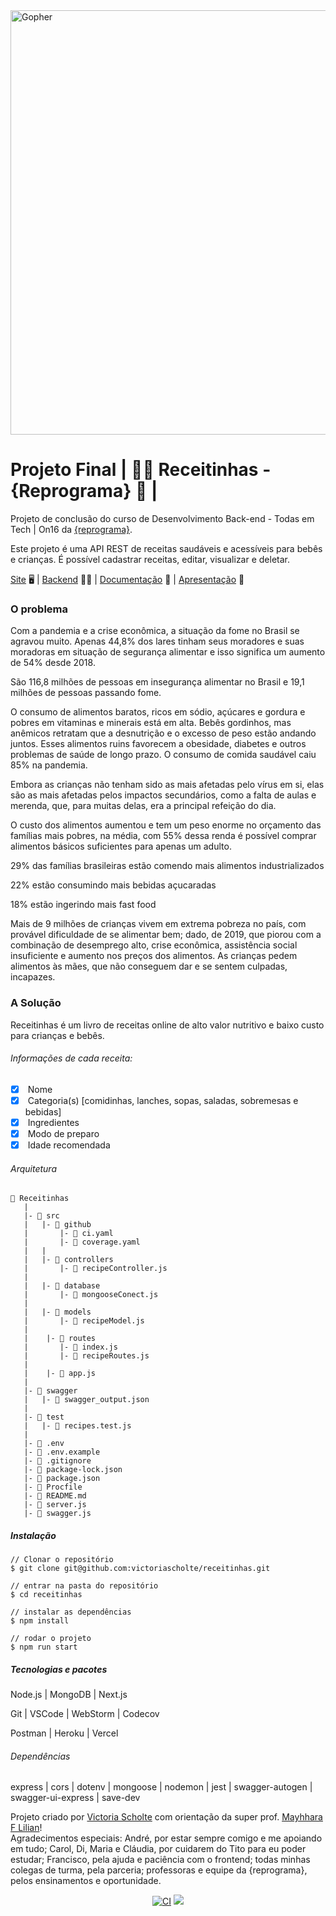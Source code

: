 <img title="" src="https://user-images.githubusercontent.com/19174364/181839343-25731cf9-9732-467b-9dbc-aa6b54d46b2f.png" alt="Gopher" width="679"> 

# <b> Projeto Final | :cook: Receitinhas - {Reprograma} </b> :purple_heart: |

Projeto de conclusão do curso de Desenvolvimento Back-end - Todas em Tech \| On16 da [{reprograma}](https://www.reprograma.com.br/).

Este projeto é uma API REST de receitas saudáveis e acessíveis para bebês e crianças. É possível cadastrar receitas, editar, visualizar e deletar.

[Site](https://receitinhas-front.vercel.app) :desktop_computer: | [Backend](https://receitinhas.herokuapp.com/) :woman_technologist: | [Documentação](https://receitinhas.herokuapp.com/documentation) :page_facing_up: | [Apresentação](https://www.canva.com/design/DAFHPmLcpBM/Z6szgo6-SYJX6wCwxO3pew/view?utm_content=DAFHPmLcpBM&utm_campaign=designshare&utm_medium=link&utm_source=publishpresent) :art:

### O problema

Com a pandemia e a crise econômica, a situação da fome no Brasil se agravou muito. Apenas 44,8% dos lares tinham seus moradores e suas moradoras em situação de segurança alimentar e isso significa um aumento de 54% desde 2018.

São 116,8 milhões de pessoas em insegurança alimentar no Brasil e 19,1 milhões de pessoas passando fome.

O consumo de alimentos baratos, ricos em sódio, açúcares e gordura e pobres em vitaminas e minerais está em alta. Bebês gordinhos, mas anêmicos retratam que a desnutrição e o excesso de peso estão andando juntos. Esses alimentos ruins favorecem a obesidade, diabetes e outros problemas de saúde de longo prazo. O consumo de comida saudável caiu 85% na pandemia.

Embora as crianças não tenham sido as mais afetadas pelo vírus em si, elas são as mais afetadas pelos impactos secundários, como a falta de aulas e merenda, que, para muitas delas, era a principal refeição do dia.

O custo dos alimentos aumentou e tem um peso enorme no orçamento das famílias mais pobres, na média, com 55% dessa renda é possível comprar alimentos básicos suficientes para apenas um adulto.

29% das famílias brasileiras estão comendo mais alimentos industrializados

22% estão consumindo mais bebidas açucaradas

18% estão ingerindo mais fast food

Mais de 9 milhões de crianças vivem em extrema pobreza no país, com provável dificuldade de se alimentar bem; dado, de 2019, que piorou com a combinação de desemprego alto, crise econômica, assistência social insuficiente e aumento nos preços dos alimentos. As crianças pedem alimentos às mães, que não conseguem dar e se sentem culpadas, incapazes.

### A Solução

Receitinhas é um livro de receitas online de alto valor nutritivo e baixo custo para crianças e bebês.

###### Informações de cada receita:

- [x]  Nome
- [x]  Categoria(s) [comidinhas, lanches, sopas, saladas, sobremesas e bebidas]
- [x]  Ingredientes
- [x]  Modo de preparo
- [x]  Idade recomendada

###### Arquitetura

```
📁 Receitinhas
   |
   |- 📁 src
   |   |- 📁 github
   |       |- 📑 ci.yaml
   |       |- 📑 coverage.yaml
   |   |
   |   |- 📁 controllers
   |       |- 📑 recipeController.js
   |
   |   |- 📁 database
   |       |- 📑 mongooseConect.js
   |
   |   |- 📁 models
   |       |- 📑 recipeModel.js
   |
   |    |- 📁 routes
   |       |- 📑 index.js
   |       |- 📑 recipeRoutes.js
   |
   |    |- 📑 app.js
   |
   |- 📁 swagger
   |   |- 📑 swagger_output.json
   |
   |- 📁 test
   |   |- 📑 recipes.test.js
   |
   |- 📑 .env
   |- 📑 .env.example
   |- 📑 .gitignore
   |- 📑 package-lock.json
   |- 📑 package.json
   |- 📑 Procfile
   |- 📑 README.md
   |- 📑 server.js
   |- 📑 swagger.js 
```

##### Instalação

```
// Clonar o repositório
$ git clone git@github.com:victoriascholte/receitinhas.git

// entrar na pasta do repositório
$ cd receitinhas

// instalar as dependências
$ npm install

// rodar o projeto
$ npm run start 
```

##### Tecnologias e pacotes

Node.js | MongoDB | Next.js

Git | VSCode | WebStorm | Codecov

Postman | Heroku | Vercel

###### Dependências

express | cors | dotenv | mongoose | nodemon | jest | swagger-autogen | swagger-ui-express | save-dev

Projeto criado por [Victoria Scholte](https://github.com/victoriascholte) com orientação da super prof. [Mayhhara F Lilian](https://github.com/mflilian)!  
Agradecimentos especiais: André, por estar sempre comigo e me apoiando em tudo; Carol, Di, Maria e Cláudia, por cuidarem do Tito para eu poder estudar; Francisco, pela ajuda e paciência com o frontend; todas minhas colegas de turma, pela parceria; professoras e equipe da {reprograma}, pelos ensinamentos e oportunidade.

<p align="center"><a href="https://github.com/victoriascholte/receitinhas/actions/workflows/ci.yaml"><img src="https://github.com/victoriascholte/receitinhas/actions/workflows/ci.yaml/badge.svg" alt="CI"></a>    
<a href="https://codecov.io/gh/victoriascholte/receitinhas" ><img src="https://codecov.io/gh/victoriascholte/receitinhas/branch/main/graph/badge.svg?token=RNKLZ62E4J"/></a>

